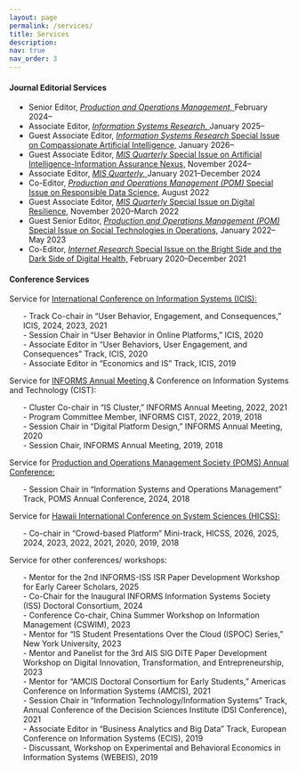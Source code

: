 ```yaml
---
layout: page
permalink: /services/
title: Services
description: 
nav: true
nav_order: 3
---
```


#### Journal Editorial Services
<ul style="list-style-type: disc; padding-left: 35px;">
	<li>Senior Editor, <a href="https://www.poms.org/pomjournal/departments/dpit"> <em>Production and Operations Management,</em> </a> February 2024–</li>
  	<li>Associate Editor, <a href="https://pubsonline.informs.org/page/isre/editorial-board"> <em>Information Systems Research,</em> </a> January 2025–</li>
  	<li>Guest Associate Editor, <a href="https://misq.umn.edu/call-for-papers-ai-ia"><em>Information Systems Research </em>Special Issue on Compassionate Artificial Intelligence,</a> January 2026–</li>
  	<li>Guest Associate Editor, <a href="#"><em>MIS Quarterly </em>Special Issue on Artificial Intelligence-Information Assurance Nexus,</a> November 2024–</li>
  	<li>Associate Editor, <a href="https://misq.org/board"> <em>MIS Quarterly,</em> </a> January 2021–December 2024</li>
  	<li>Co-Editor, <a href="http://poms.org/cfp_POM_SI_ResDataScience.pdf"><em>Production and Operations Management (POM) </em>Special Issue on Responsible Data Science,</a> August 2022</li>
  	<li>Guest Associate Editor, <a href="https://misq.org/skin/frontend/default/misq/pdf/CurrentCalls/DigitalResilience.pdf"><em>MIS Quarterly </em>Special Issue on Digital Resilience,</a> November 2020–March 2022</li>
  	<li>Guest Senior Editor, <a href="https://www.poms.org/sites/default/files/callforpapers/POM%20Social%20Technology%20special%20issue.pdf"><em>Production and Operations Management (POM) </em> Special Issue on Social Technologies in Operations,</a> January 2022–May 2023</li>
  	<li>Co-Editor, <a href="https://www.emeraldgrouppublishing.com/journal/intr/bright-side-and-dark-side-digital-health"><em>Internet Research </em>Special Issue on the Bright Side and the Dark Side of Digital Health,</a> February 2020–December 2021</li>
</ul>

#### Conference Services
Service for <a href="https://aisel.aisnet.org/icis"> International Conference on Information Systems (ICIS):</a> 
<ul style="list-style-type: none; padding-left: 25px;">
  	<li>- Track Co-chair in “User Behavior, Engagement, and Consequences,” ICIS, 2024, 2023, 2021</li>
  	<li>- Session Chair in “User Behavior in Online Platforms,” ICIS, 2020</li>
  	<li>- Associate Editor in “User Behaviors, User Engagement, and Consequences” Track, ICIS, 2020</li>
  	<li>- Associate Editor in “Economics and IS” Track, ICIS, 2019</li>
</ul>

Service for <a href="https://www.informs.org/Meetings-Conferences"> INFORMS Annual Meeting </a> & Conference on Information Systems and Technology (CIST):
<ul style="list-style-type: none; padding-left: 25px;">
  	<li>- Cluster Co-chair in “IS Cluster,” INFORMS Annual Meeting, 2022, 2021</li>
  	<li>- Program Committee Member, INFORMS CIST, 2022, 2019, 2018</li>
  	<li>- Session Chair in “Digital Platform Design,” INFORMS Annual Meeting, 2020</li>
  	<li>- Session Chair, INFORMS Annual Meeting, 2019, 2018</li>
</ul>

Service for <a href="https://www.poms.org/conferences"> Production and Operations Management Society (POMS) Annual Conference:</a> 
<ul style="list-style-type: none; padding-left: 25px;">
  	<li>- Session Chair in “Information Systems and Operations Management” Track, POMS Annual Conference, 2024, 2018</li>
</ul>

Service for <a href="https://hicss.hawaii.edu/"> Hawaii International Conference on System Sciences (HICSS):</a> 
<ul style="list-style-type: none; padding-left: 25px;">
  	<li>- Co-chair in “Crowd-based Platform” Mini-track, HICSS, 2026, 2025, 2024, 2023, 2022, 2021, 2020, 2019, 2018</li>
</ul>

Service for other conferences/ workshops:
<ul style="list-style-type: none; padding-left: 25px;">
  	<li>- Mentor for the 2nd INFORMS-ISS ISR Paper Development Workshop for Early Career Scholars, 2025</li>
  	<li>- Co-Chair for the Inaugural INFORMS Information Systems Society (ISS) Doctoral Consortium, 2024</li>
  	<li>- Conference Co-chair, China Summer Workshop on Information Management (CSWIM), 2023</li>
  	<li>- Mentor for “IS Student Presentations Over the Cloud (ISPOC) Series,” New York University, 2023</li>
  	<li>- Mentor and Panelist for the 3rd AIS SIG DITE Paper Development Workshop on Digital Innovation, Transformation, and Entrepreneurship, 2023</li>
  	<li>- Mentor for “AMCIS Doctoral Consortium for Early Students,” Americas Conference on Information Systems (AMCIS), 2021</li>
  	<li>- Session Chair in “Information Technology/Information Systems” Track, Annual Conference of the Decision Sciences Institute (DSI Conference), 2021</li>
  	<li>- Associate Editor in “Business Analytics and Big Data” Track, European Conference on Information Systems (ECIS), 2019</li>
  	<li>- Discussant, Workshop on Experimental and Behavioral Economics in Information Systems (WEBEIS), 2019</li>
</ul>
